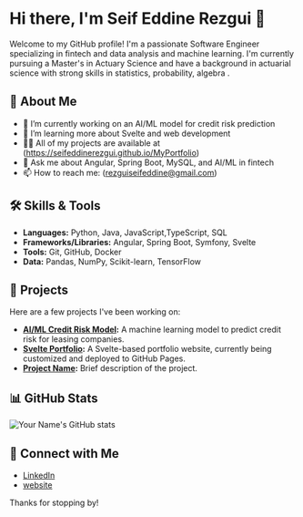 # Hi there, I'm Seif Eddine Rezgui 👋

Welcome to my GitHub profile! I'm a passionate Software Engineer specializing in fintech and data analysis and machine learning. I'm currently pursuing a Master's in Actuary Science and have a background in actuarial science with strong skills in statistics, probability, algebra .

## 🚀 About Me

- 🔭 I’m currently working on an AI/ML model for credit risk prediction
- 🌱 I’m learning more about Svelte and web development
- 👨‍💻 All of my projects are available at (https://seifeddinerezgui.github.io/MyPortfolio)
- 💬 Ask me about Angular, Spring Boot, MySQL, and AI/ML in fintech
- 📫 How to reach me: (rezguiseifeddine@gmail.com)

## 🛠️ Skills & Tools

- **Languages:** Python, Java, JavaScript,TypeScript, SQL
- **Frameworks/Libraries:** Angular, Spring Boot, Symfony, Svelte
- **Tools:** Git, GitHub, Docker
- **Data:** Pandas, NumPy, Scikit-learn, TensorFlow

## 💼 Projects

Here are a few projects I've been working on:

- **[AI/ML Credit Risk Model](https://github.com/yourusername/credit-risk-model):** A machine learning model to predict credit risk for leasing companies.
- **[Svelte Portfolio](https://github.com/yourusername/svelte-portfolio):** A Svelte-based portfolio website, currently being customized and deployed to GitHub Pages.
- **[Project Name](https://github.com/yourusername/project-name):** Brief description of the project.

## 📊 GitHub Stats

![Your Name's GitHub stats](https://github-readme-stats.vercel.app/api?username=seifeddinerezgui&show_icons=true&theme=radical)

## 🤝 Connect with Me

- [LinkedIn](https://www.linkedin.com/in/seif-eddine-rezgui-4652a0223/)
- [website](https://seifeddinerezgui.github.io/MyPortfolio)

Thanks for stopping by!

